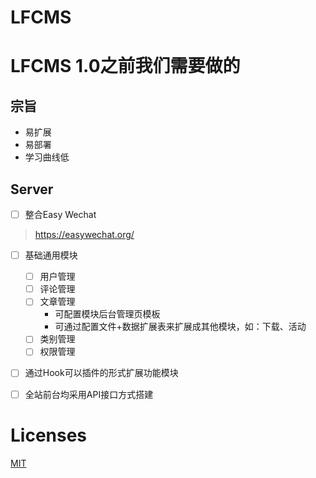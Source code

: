 # LFCMS

# LFCMS 1.0之前我们需要做的

## 宗旨
- 易扩展
- 易部署
- 学习曲线低

## Server
- [ ] 整合Easy Wechat 
> https://easywechat.org/

- [ ] 基础通用模块
    - [ ] 用户管理
    - [ ] 评论管理
    - [ ] 文章管理
        - 可配置模块后台管理页模板
        - 可通过配置文件+数据扩展表来扩展成其他模块，如：下载、活动
    - [ ] 类别管理
    - [ ] 权限管理
- [ ] 通过Hook可以插件的形式扩展功能模块
- [ ] 全站前台均采用API接口方式搭建


# Licenses
[MIT](https://en.wikipedia.org/wiki/MIT_License)
